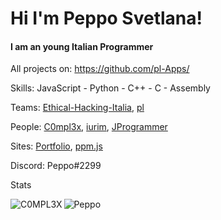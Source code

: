  # Hi I'm Peppo Svetlana!
 
<h4>I am an young Italian Programmer</h4>

All projects on: https://github.com/pl-Apps/
 
Skills: JavaScript - Python - C++ - C - Assembly

Teams: [Ethical-Hacking-Italia](https://github.com/Ethical-Hacking-Italia), [pl](https://github.com/pl-apps)

People: [C0mpl3x](https://github.com/C0MPL3XDEV), [iurim](https://github.com/iurim581), [JProgrammer](https://github.com/JProgrammer-it)

Sites: <a href="https://peppooo.web.app">Portfolio</a>, <a href="https://ppmjs.cf">ppm.js</a>

Discord: Peppo#2299

Stats

<img align="left" src="https://github-readme-stats.vercel.app/api/top-langs/?username=Peppooo&layout=compact" alt="C0MPL3X" /> <img align="center" src="https://github-readme-stats.vercel.app/api?username=Peppooo&show_icons=true" alt="Peppo" />
